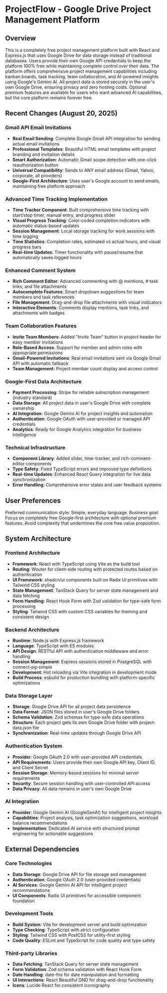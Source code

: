 # ProjectFlow - Google Drive Project Management Platform

## Overview

This is a completely free project management platform built with React and Express.js that uses Google Drive for data storage instead of traditional databases. Users provide their own Google API credentials to keep the platform 100% free while maintaining complete control over their data. The platform offers comprehensive project management capabilities including kanban boards, task tracking, team collaboration, and AI-powered insights using Google's Gemini AI. All project data is stored securely in the user's own Google Drive, ensuring privacy and zero hosting costs. Optional premium features are available for users who want advanced AI capabilities, but the core platform remains forever free.

## Recent Changes (August 20, 2025)

### Gmail API Email Invitations
- **Real Email Sending**: Complete Google Gmail API integration for sending actual email invitations
- **Professional Templates**: Beautiful HTML email templates with project branding and invitation details
- **Smart Authorization**: Automatic Gmail scope detection with one-click reauthorization button
- **Universal Compatibility**: Sends to ANY email address (Gmail, Yahoo, corporate, all providers)
- **Google-First Architecture**: Uses user's Google account to send emails, maintaining free platform approach

### Advanced Time Tracking Implementation
- **Time Tracker Component**: Built comprehensive time tracking with start/stop timer, manual entry, and progress slider
- **Visual Progress Tracking**: Color-coded completion indicators with automatic status-based updates
- **Session Management**: Local storage tracking for work sessions with time logging
- **Time Statistics**: Completion rates, estimated vs actual hours, and visual progress bars
- **Real-time Updates**: Timer functionality with pause/resume that automatically saves logged hours

### Enhanced Comment System
- **Rich Comment Editor**: Advanced commenting with @ mentions, # task links, and file attachments
- **Autocomplete Features**: Smart dropdown suggestions for team members and task references
- **File Management**: Drag-and-drop file attachments with visual indicators
- **Interactive Elements**: Comments display mentions, task links, and attachments with badges

### Team Collaboration Features
- **Invite Team Members**: Added "Invite Team" button in project header for easy member invitations
- **Role-Based Access**: Support for member and admin roles with appropriate permissions
- **Gmail-Powered Invitations**: Real email invitations sent via Google Gmail API with automatic fallback
- **Team Management**: Project member count display and access control

### Google-First Data Architecture
- **Payment Processing**: Stripe for reliable subscription management (industry standard)
- **Data Storage**: All project data in user's Google Drive with complete ownership
- **AI Integration**: Google Gemini AI for project insights and automation
- **Authentication**: Google OAuth with user-provided or managed API credentials
- **Analytics**: Ready for Google Analytics integration for business intelligence

### Technical Infrastructure
- **Component Library**: Added slider, time-tracker, and rich-comment-editor components
- **Type Safety**: Fixed TypeScript errors and improved type definitions
- **Real-time Updates**: Enhanced React Query integration for live data synchronization
- **Error Handling**: Comprehensive error states and user feedback systems

## User Preferences

Preferred communication style: Simple, everyday language.
Business goal: Focus on completely free Google-first architecture with optional premium features. Avoid complexity that undermines the core free value proposition.

## System Architecture

### Frontend Architecture
- **Framework**: React with TypeScript using Vite as the build tool
- **Routing**: Wouter for client-side routing with protected routes based on authentication
- **UI Framework**: shadcn/ui components built on Radix UI primitives with Tailwind CSS styling
- **State Management**: TanStack Query for server state management and data fetching
- **Form Handling**: React Hook Form with Zod validation for type-safe form processing
- **Styling**: Tailwind CSS with custom CSS variables for theming and consistent design

### Backend Architecture
- **Runtime**: Node.js with Express.js framework
- **Language**: TypeScript with ES modules
- **API Design**: RESTful API with authentication middleware and error handling
- **Session Management**: Express sessions stored in PostgreSQL with connect-pg-simple
- **Development**: Hot reloading via Vite integration in development mode
- **Build Process**: esbuild for production bundling with platform-specific optimizations

### Data Storage Layer
- **Storage**: Google Drive API for all project data persistence
- **Data Format**: JSON files stored in user's Google Drive folders
- **Schema Validation**: Zod schemas for type-safe data operations
- **Structure**: Each project gets its own Google Drive folder with project-data.json file
- **Synchronization**: Real-time updates through Google Drive API

### Authentication System
- **Provider**: Google OAuth 2.0 with user-provided API credentials
- **API Requirements**: Users provide their own Google API key, Client ID, and Client Secret
- **Session Storage**: Memory-based sessions for minimal server requirements
- **Security**: Secure session handling with user-controlled API access
- **Data Privacy**: All data remains in user's own Google Drive

### AI Integration
- **Provider**: Google Gemini AI (GoogleGenAI) for intelligent project insights
- **Capabilities**: Project analysis, task optimization suggestions, workload balance recommendations
- **Implementation**: Dedicated AI service with structured prompt engineering for actionable suggestions

## External Dependencies

### Core Technologies
- **Data Storage**: Google Drive API for file storage and management
- **Authentication**: Google OAuth 2.0 (user-provided credentials)
- **AI Services**: Google Gemini AI API for intelligent project recommendations
- **UI Components**: Radix UI primitives for accessible component foundation

### Development Tools
- **Build System**: Vite for development server and build optimization
- **Type Checking**: TypeScript with strict configuration
- **Styling**: Tailwind CSS with PostCSS for utility-first styling
- **Code Quality**: ESLint and TypeScript for code quality and type safety

### Third-party Libraries
- **Data Fetching**: TanStack Query for server state management
- **Form Validation**: Zod schema validation with React Hook Form
- **Date Handling**: date-fns for date manipulation and formatting
- **UI Interactions**: React Beautiful DND for drag-and-drop functionality
- **Icons**: Lucide React for consistent iconography